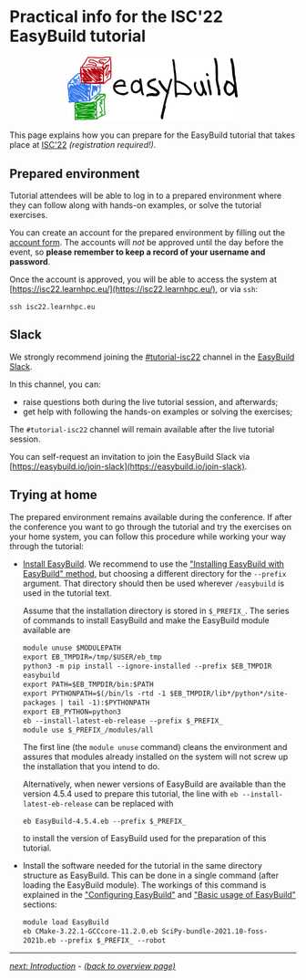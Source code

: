 # Practical info for the ISC'22 EasyBuild tutorial

<p align="center"><a href="https://easybuild.io"><img src="../../img/easybuild_logo_alpha.png" alt="EasyBuild logo" width="300px"/></a></p>

This page explains how you can prepare for the EasyBuild tutorial
that takes place at [ISC'22](https://www.isc-hpc.com/) *(registration required!)*.

## Prepared environment

Tutorial attendees will be able to log in to a prepared environment
where they can follow along with hands-on examples, or solve the
tutorial exercises.

You can create an account for the prepared environment by filling
out the [account form](https://mokey.isc22.learnhpc.eu/auth/signup).
The accounts will _not_ be approved until the day before the event, so
**please remember to keep a record of your username and password**.

Once the account is approved, you will be able to access the system
at [https://isc22.learnhpc.eu/](https://isc22.learnhpc.eu/), or via `ssh`:

    ssh isc22.learnhpc.eu

## Slack

We strongly recommend joining the [#tutorial-isc22](https://easybuild.slack.com/archives/C03FJCGJ1DF)
channel in the [EasyBuild Slack](https://easybuild.slack.com).

In this channel, you can:

* raise questions both during the live tutorial session, and afterwards;
* get help with following the hands-on examples or solving the exercises;

The `#tutorial-isc22` channel will remain available after the live tutorial
session.

You can self-request an invitation to join the EasyBuild Slack via
[https://easybuild.io/join-slack](https://easybuild.io/join-slack).

## Trying at home

The prepared environment remains available during the conference. If after the conference
you want to go through the tutorial and try the exercises on your home system, you can follow
this procedure while working your way through the tutorial:

-   [Install EasyBuild](installation.md). We recommend to use the 
    ["Installing EasyBuild with EasyBuild" method](../installation/#method-2-installing-easybuild-with-easybuild),
    but choosing a different directory for the `--prefix` argument. That directory should
    then be used wherever `/easybuild` is used in the tutorial text.

    Assume that the installation directory is stored in `$_PREFIX_`. The series of commands to install
    EasyBuild and make the EasyBuild module available are
    ```shell
    module unuse $MODULEPATH
    export EB_TMPDIR=/tmp/$USER/eb_tmp
    python3 -m pip install --ignore-installed --prefix $EB_TMPDIR easybuild
    export PATH=$EB_TMPDIR/bin:$PATH
    export PYTHONPATH=$(/bin/ls -rtd -1 $EB_TMPDIR/lib*/python*/site-packages | tail -1):$PYTHONPATH
    export EB_PYTHON=python3
    eb --install-latest-eb-release --prefix $_PREFIX_
    module use $_PREFIX_/modules/all
    ```
    The first line (the `module unuse` command) cleans the environment and assures that modules already
    installed on the system will not screw up the installation that you intend to do.

    Alternatively, when newer versions of EasyBuild are available than the version 4.5.4 used to prepare
    this tutorial, the line with `eb --install-latest-eb-release` can be replaced with
    ```shell
    eb EasyBuild-4.5.4.eb --prefix $_PREFIX_
    ```
    to install the version of EasyBuild used for the preparation of this tutorial.

-   Install the software needed for the tutorial in the same directory structure as EasyBuild.
    This can be done in a single command (after loading the EasyBuild module). The workings of this command is explained in the
    ["Configuring EasyBuild"](configuration.md) and ["Basic usage of EasyBuild"](basic_usage.md)
    sections:
    ```shell
    module load EasyBuild
    eb CMake-3.22.1-GCCcore-11.2.0.eb SciPy-bundle-2021.10-foss-2021b.eb --prefix $_PREFIX_ --robot
    ```

---

[*next: Introduction*](introduction.md) - [*(back to overview page)*](index.md)
